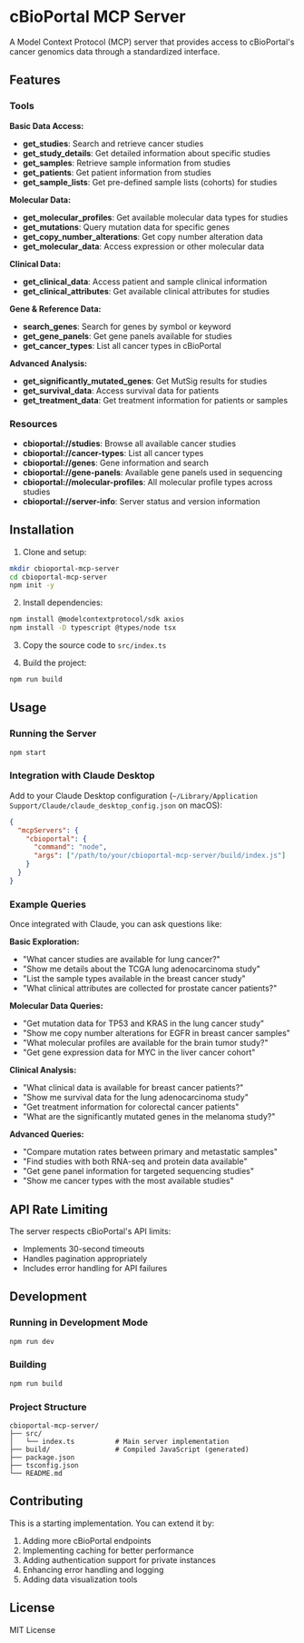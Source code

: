 # cBioPortal MCP Server

A Model Context Protocol (MCP) server that provides access to cBioPortal's cancer genomics data through a standardized interface.

## Features

### Tools
**Basic Data Access:**
- **get_studies**: Search and retrieve cancer studies
- **get_study_details**: Get detailed information about specific studies
- **get_samples**: Retrieve sample information from studies
- **get_patients**: Get patient information from studies
- **get_sample_lists**: Get pre-defined sample lists (cohorts) for studies

**Molecular Data:**
- **get_molecular_profiles**: Get available molecular data types for studies
- **get_mutations**: Query mutation data for specific genes
- **get_copy_number_alterations**: Get copy number alteration data
- **get_molecular_data**: Access expression or other molecular data

**Clinical Data:**
- **get_clinical_data**: Access patient and sample clinical information
- **get_clinical_attributes**: Get available clinical attributes for studies

**Gene & Reference Data:**
- **search_genes**: Search for genes by symbol or keyword
- **get_gene_panels**: Get gene panels available for studies
- **get_cancer_types**: List all cancer types in cBioPortal

**Advanced Analysis:**
- **get_significantly_mutated_genes**: Get MutSig results for studies
- **get_survival_data**: Access survival data for patients
- **get_treatment_data**: Get treatment information for patients or samples

### Resources
- **cbioportal://studies**: Browse all available cancer studies
- **cbioportal://cancer-types**: List all cancer types
- **cbioportal://genes**: Gene information and search
- **cbioportal://gene-panels**: Available gene panels used in sequencing
- **cbioportal://molecular-profiles**: All molecular profile types across studies
- **cbioportal://server-info**: Server status and version information

## Installation

1. Clone and setup:
```bash
mkdir cbioportal-mcp-server
cd cbioportal-mcp-server
npm init -y
```

2. Install dependencies:
```bash
npm install @modelcontextprotocol/sdk axios
npm install -D typescript @types/node tsx
```

3. Copy the source code to `src/index.ts`

4. Build the project:
```bash
npm run build
```

## Usage

### Running the Server
```bash
npm start
```

### Integration with Claude Desktop

Add to your Claude Desktop configuration (`~/Library/Application Support/Claude/claude_desktop_config.json` on macOS):

```json
{
  "mcpServers": {
    "cbioportal": {
      "command": "node",
      "args": ["/path/to/your/cbioportal-mcp-server/build/index.js"]
    }
  }
}
```

### Example Queries

Once integrated with Claude, you can ask questions like:

**Basic Exploration:**
- "What cancer studies are available for lung cancer?"
- "Show me details about the TCGA lung adenocarcinoma study"
- "List the sample types available in the breast cancer study"
- "What clinical attributes are collected for prostate cancer patients?"

**Molecular Data Queries:**
- "Get mutation data for TP53 and KRAS in the lung cancer study"
- "Show me copy number alterations for EGFR in breast cancer samples"
- "What molecular profiles are available for the brain tumor study?"
- "Get gene expression data for MYC in the liver cancer cohort"

**Clinical Analysis:**
- "What clinical data is available for breast cancer patients?"
- "Show me survival data for the lung adenocarcinoma study"
- "Get treatment information for colorectal cancer patients"
- "What are the significantly mutated genes in the melanoma study?"

**Advanced Queries:**
- "Compare mutation rates between primary and metastatic samples"
- "Find studies with both RNA-seq and protein data available"
- "Get gene panel information for targeted sequencing studies"
- "Show me cancer types with the most available studies"

## API Rate Limiting

The server respects cBioPortal's API limits:
- Implements 30-second timeouts
- Handles pagination appropriately
- Includes error handling for API failures

## Development

### Running in Development Mode
```bash
npm run dev
```

### Building
```bash
npm run build
```

### Project Structure
```
cbioportal-mcp-server/
├── src/
│   └── index.ts          # Main server implementation
├── build/                # Compiled JavaScript (generated)
├── package.json
├── tsconfig.json
└── README.md
```

## Contributing

This is a starting implementation. You can extend it by:

1. Adding more cBioPortal endpoints
2. Implementing caching for better performance
3. Adding authentication support for private instances
4. Enhancing error handling and logging
5. Adding data visualization tools

## License

MIT License